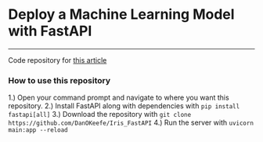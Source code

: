 # Deploy a Machine Learning Model with FastAPI
---

Code repository for [this article](https://dantokeefe.medium.com/deploy-a-machine-learning-model-with-fastapi-7a98bf7cb7c3)

### How to use this repository
1.) Open your command prompt and navigate to where you want this repository.
2.) Install FastAPI along with dependencies with `pip install fastapi[all]`
3.) Download the repository with `git clone https://github.com/DanOKeefe/Iris_FastAPI`
4.) Run the server with `uvicorn main:app --reload`
